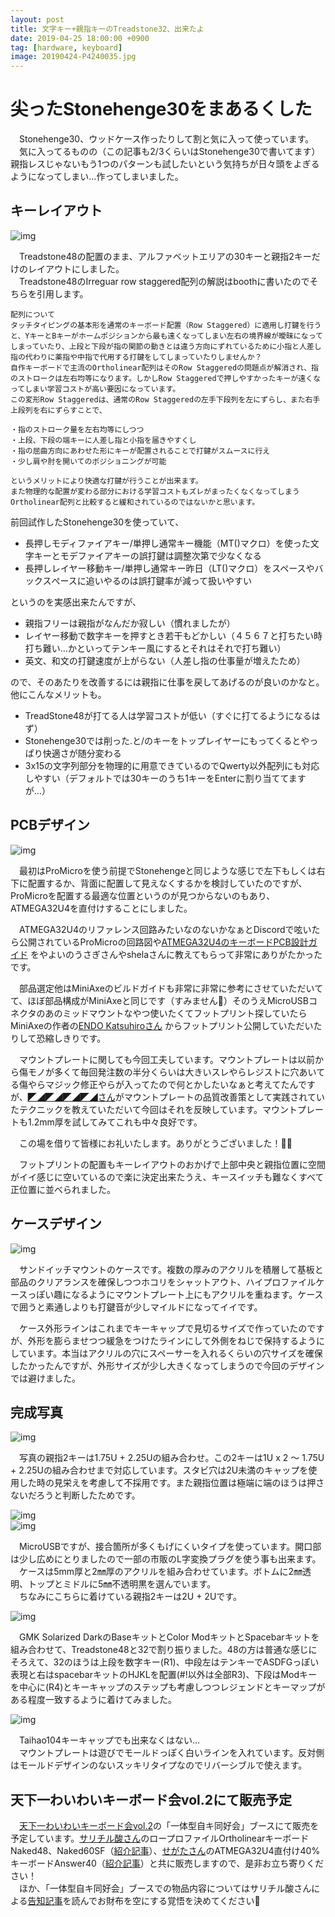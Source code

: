 ```yaml
---
layout: post
title: 文字キー+親指キーのTreadstone32、出来たよ
date: 2019-04-25 18:00:00 +0900
tag: [hardware, keyboard]
image: 20190424-P4240035.jpg
---
```


# 尖ったStonehenge30をまあるくした

　Stonehenge30、ウッドケース作ったりして割と気に入って使っています。  
　気に入ってるものの（この記事も2/3くらいはStonehenge30で書いてます）親指レスじゃないもう1つのパターンも試したいという気持ちが日々頭をよぎるようになってしまい…作ってしまいました。  

## キーレイアウト

![img](/assets/photos/treadstone32_keymap.png)  

　Treadstone48の配置のまま、アルファベットエリアの30キーと親指2キーだけのレイアウトにしました。  
　Treadstone48のIrreguar row staggered配列の解説はboothに書いたのでそちらを引用します。  

```text
配列について
タッチタイピングの基本形を通常のキーボード配置（Row Staggered）に適用し打鍵を行うと、YキーとBキーがホームポジションから最も遠くなってしまい左右の境界線が曖昧になってしまっていたり、上段と下段が指の関節の動きとは違う方向にずれているために小指と人差し指の代わりに薬指や中指で代用する打鍵をしてしまっていたりしませんか？
自作キーボードで主流のOrtholinear配列はそのRow Staggeredの問題点が解消され、指のストロークは左右均等になります。しかしRow Staggeredで押しやすかったキーが遠くなってしまい学習コストが高い要因になっています。
この変形Row Staggeredは、通常のRow Staggeredの左手下段列を左にずらし、また右手上段列を右にずらすことで、

・指のストローク量を左右均等にしつつ
・上段、下段の端キーに人差し指と小指を届きやすくし
・指の屈曲方向にあわせた形にキーが配置されることで打鍵がスムースに行え
・少し肩や肘を開いてのポジショニングが可能

というメリットにより快適な打鍵が行うことが出来ます。
また物理的な配置が変わる部分における学習コストもズレがまったくなくなってしまうOrtholinear配列と比較すると緩和されているのではないかと思います。

```

前回試作したStonehenge30を使っていて、  

- 長押しモディファイアキー/単押し通常キー機能（MT()マクロ）を使った文字キーとモデファイアキーの誤打鍵は調整次第で少なくなる
- 長押しレイヤー移動キー/単押し通常キー昨日（LT()マクロ）をスペースやバックスぺースに追いやるのは誤打鍵率が減って扱いやすい

というのを実感出来たんですが、  

- 親指フリーは親指がなんだか寂しい（慣れましたが）
- レイヤー移動で数字キーを押すとき若干もどかしい（４５６７と打ちたい時打ち難い…かといってテンキー風にするとそれはそれで打ち難い）
- 英文、和文の打鍵速度が上がらない（人差し指の仕事量が増えたため）

ので、そのあたりを改善するには親指に仕事を戻してあげるのが良いのかなと。  
他にこんなメリットも。  

- TreadStone48が打てる人は学習コストが低い（すぐに打てるようになるはず）
- Stonehenge30では削った.と/のキーをトップレイヤーにもってくるとやっぱり快適さが随分変わる
- 3x15の文字列部分を物理的に用意できているのでQwerty以外配列にも対応しやすい（デフォルトでは30キーのうち1キーをEnterに割り当ててますが…）

## PCBデザイン

![img](/assets/photos/2019-04-22_133143.png)  

　最初はProMicroを使う前提でStonehengeと同じような感じで左下もしくは右下に配置するか、背面に配置して見えなくするかを検討していたのですが、ProMicroを配置する最適な位置というのが見つからないのもあり、ATMEGA32U4を直付けすることにしました。

　ATMEGA32U4のリファレンス回路みたいなのないかなぁとDiscordで呟いたら公開されているProMicroの回路図や[ATMEGA32U4のキーボードPCB設計ガイド](https://github.com/ruiqimao/keyboard-pcb-guide) をやよいのうさぎさんやshelaさんに教えてもらって非常にありがたかったです。  

　部品選定他はMiniAxeのビルドガイドも非常に非常に参考にさせていただいてて、ほぼ部品構成がMiniAxeと同じです（すみません🙇‍）そのうえMicroUSBコネクタのあのミッドマウントなやつ使いたくてフットプリント探していたらMiniAxeの作者の[ENDO Katsuhiroさん](https://twitter.com/ka2hiro) からフットプリント公開していただいたりして恐縮しきりです。  

　マウントプレートに関しても今回工夫しています。マウントプレートは以前から傷モノが多くて毎回発注数の半分くらいは大きいスレやらレジストに穴あいてる傷やらマジック修正やらが入ってたので何とかしたいなぁと考えてたんですが、[◤◢◤◢◤◢◤◢さん](https://twitter.com/yynmt_)がマウントプレートの品質改善策として実践されていたテクニックを教えていただいて今回はそれを反映しています。マウントプレートも1.2mm厚を試してみてこれも中々良好です。  

　この場を借りて皆様にお礼いたします。ありがとうございました！🙏🙇  

　フットプリントの配置もキーレイアウトのおかげで上部中央と親指位置に空間がイイ感じに空いているので楽に決定出来たうえ、キースイッチも難なくすべて正位置に並べられました。  

## ケースデザイン

![img](/assets/photos/2019-04-22_135438.png)  

　サンドイッチマウントのケースです。複数の厚みのアクリルを積層して基板と部品のクリアランスを確保しつつホコリをシャットアウト、ハイプロファイルケースっぽい趣になるようにマウントプレート上にもアクリルを重ねます。ケースで囲うと素通しよりも打鍵音が少しマイルドになってイイです。  

　ケース外形ラインはこれまでキーキャップで見切るサイズで作っていたのですが、外形を膨らませつつ緩急をつけたラインにして外側をねじで保持するようにしています。本当はアクリルの穴にスペーサーを入れるくらいの穴サイズを確保したかったんですが、外形サイズが少し大きくなってしまうので今回のデザインでは避けました。  

## 完成写真

![img](/assets/photos/20190421-P4210003.jpg)  

　写真の親指2キーは1.75U + 2.25Uの組み合わせ。この2キーは1U x 2 ～ 1.75U + 2.25Uの組み合わせまで対応しています。スタビ穴は2U未満のキャップを使用した時の見栄えを考慮して不採用です。また親指位置は極端に端のほうは押さないだろうと判断したためです。　 


![img](/assets/photos/20190421-P4210023.jpg)  
![img](/assets/photos/20190424-P4240032.jpg)  

　MicroUSBですが、接合箇所が多くもげにくいタイプを使っています。開口部は少し広めにとりましたので一部の市販のL字変換プラグを使う事も出来ます。  
　ケースは5mm厚と2㎜厚のアクリルを組み合わせています。ボトムに2㎜透明、トップとミドルに5㎜不透明黒を選んでいます。  
　ちなみにこちらに着けている親指2キーは2U + 2Uです。  


![img](/assets/photos/20190421-P4210006.jpg)  

　GMK Solarized DarkのBaseキットとColor ModキットとSpacebarキットを組み合わせて、Treadstone48と32で割り振りました。48の方は普通な感じにそろえて、32のほうは上段を数字キー(R1)、中段左はテンキーでASDFGっぽい表現と右はspacebarキットのHJKLを配置(#!以外は全部R3)、下段はModキーを中心に(R4)とキーキャップのステップも考慮しつつレジェンドとキーマップがある程度一致するように着けてみました。  


![img](/assets/photos/20190421-P4210017.jpg)  

　Taihao104キーキャップでも出来なくはない…  
　マウントプレートは遊びでモールドっぽく白いラインを入れています。反対側はモールドデザインのないスッキリタイプなのでリバーシブルで使えます。  

## 天下一わいわいキーボード会vol.2にて販売予定

　[天下一わいわいキーボード会vol.2](https://tenkey.connpass.com/event/126481/)の「一体型自キ同好会」ブースにて販売を予定しています。[サリチル酸さん](https://twitter.com/salicylic_acid3)のロープロファイルOrtholinearキーボードNaked48、Naked60SF（[紹介記事](https://salicylic-acid3.hatenablog.com/entry/naked48led-concept)）、[せがたさん](https://twitter.com/keyaki_namiki)のATMEGA32U4直付け40%キーボードAnswer40（[紹介記事](https://keyaki-namiki.hatenablog.jp/entry/20190409/1554808244)）と共に販売しますので、是非お立ち寄りください！  
　ほか、「一体型自キ同好会」ブースでの物品内容についてはサリチル酸さんによる[告知記事](https://salicylic-acid3.hatenablog.com/entry/tenkey-vol2-entry)を読んでお財布を空にする覚悟を決めてください💸